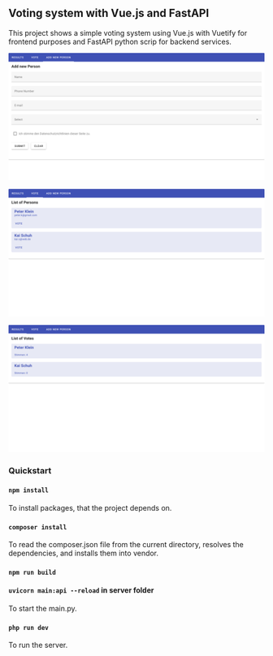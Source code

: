 ## Voting system with Vue.js and FastAPI

This project shows a simple voting system using Vue.js with Vuetify for frontend purposes and FastAPI python scrip for backend services.



![Screenshot](voting-add.png)

![Screenshot](voting-vote.png)

![Screenshot](voting-results.png)

### Quickstart

#### `npm install`
To install packages, that the project depends on.

#### `composer install`
To read the composer.json file from the current directory, resolves the dependencies, and installs them into vendor.

#### `npm run build`

#### `uvicorn main:api --reload` in server folder
To start the main.py.

#### `php run dev`
To run the server.

